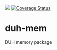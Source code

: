 [![](https://github.com/sifive/duh-mem/workflows/Node%20CI/badge.svg)](https://github.com/sifive/duh-mem/actions)
[![Coverage Status](https://coveralls.io/repos/github/sifive/duh-mem/badge.svg?branch=master)](https://coveralls.io/github/sifive/duh-mem?branch=master)

# duh-mem

DUH memory package
